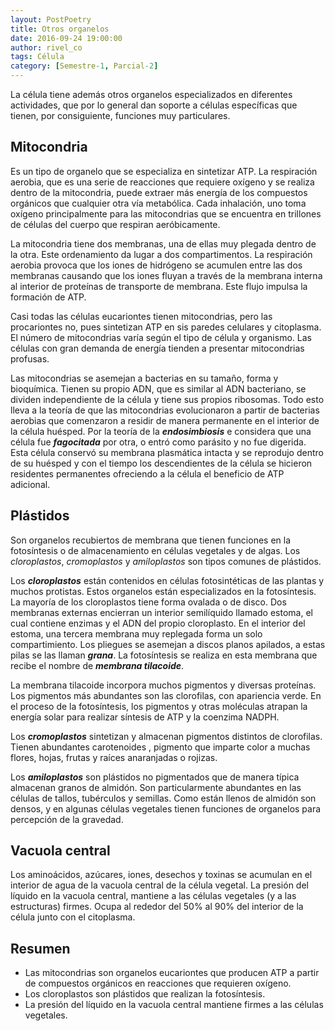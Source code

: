 ```yaml
---
layout: PostPoetry
title: Otros organelos
date: 2016-09-24 19:00:00
author: rivel_co
tags: Célula
category: [Semestre-1, Parcial-2]
---
```


La célula tiene además otros organelos especializados en diferentes actividades, que por lo general dan soporte a células específicas que tienen, por consiguiente, funciones muy particulares.

## Mitocondria

Es un tipo de organelo que se especializa en sintetizar ATP. La respiración aerobia, que es una serie de reacciones que requiere oxígeno y se realiza dentro de la mitocondria, puede extraer más energía de los compuestos orgánicos que cualquier otra vía metabólica. Cada inhalación, uno toma oxígeno principalmente para las mitocondrias que se encuentra en trillones de células del cuerpo que respiran aeróbicamente.

La mitocondria tiene dos membranas, una de ellas muy plegada dentro de la otra. Este ordenamiento da lugar a dos compartimentos. La respiración aerobia provoca que los iones de hidrógeno se acumulen entre las dos membranas causando que los iones fluyan a través de la membrana interna al interior de proteínas de transporte de membrana. Este flujo impulsa la formación de ATP.

Casi todas las células eucariontes tienen mitocondrias, pero las procariontes no, pues sintetizan ATP en sis paredes celulares y citoplasma. El número de mitocondrias varía según el tipo de célula y organismo. Las células con gran demanda de energía tienden a presentar mitocondrias profusas.

Las mitocondrias se asemejan a bacterias en su tamaño, forma y bioquímica. Tienen su propio ADN, que es similar al ADN bacteriano, se dividen independiente de la célula y tiene sus propios ribosomas. Todo esto lleva a la teoría de que las mitocondrias evolucionaron a partir de bacterias aerobias que comenzaron a residir de manera permanente en el interior de la célula huésped. Por la teoría de la ***endosimbiosis*** e considera que una célula fue ***fagocitada*** por otra, o entró como parásito y no fue digerida. Esta célula conservó su membrana plasmática intacta y se reprodujo dentro de su huésped y con el tiempo los descendientes de la célula se hicieron residentes permanentes ofreciendo a la célula el beneficio de ATP adicional.

## Plástidos

Son organelos recubiertos de membrana que tienen funciones en la fotosíntesis o de almacenamiento en células vegetales y de algas. Los *cloroplastos*, *cromoplastos* y *amiloplastos* son tipos comunes de plástidos. 

Los ***cloroplastos*** están contenidos en células fotosintéticas de las plantas y muchos protistas. Estos organelos están especializados en la fotosíntesis. La mayoría de los cloroplastos tiene forma ovalada o de disco. Dos membranas externas encierran un interior semilíquido llamado estoma, el cual contiene enzimas y el ADN del propio cloroplasto. En el interior del estoma, una tercera membrana muy replegada forma un solo compartimiento. Los pliegues se asemejan a discos planos apilados, a estas pilas se las llaman ***grana***.  La fotosíntesis se realiza en esta membrana que recibe el nombre de ***membrana tilacoide***.

La membrana tilacoide incorpora muchos pigmentos y diversas proteínas. Los pigmentos más abundantes son las clorofilas, con apariencia verde. En el proceso de la fotosíntesis, los pigmentos y otras moléculas atrapan la energía solar para realizar síntesis de ATP y la coenzima NADPH.

Los ***cromoplastos*** sintetizan y almacenan pigmentos distintos de clorofilas. Tienen abundantes carotenoides , pigmento que imparte color a muchas flores, hojas, frutas y raíces anaranjadas o rojizas.

Los ***amiloplastos*** son plástidos no pigmentados que de manera típica almacenan granos de almidón. Son particularmente abundantes en las células de tallos, tubérculos y semillas. Como están llenos de almidón son densos, y en algunas células vegetales tienen funciones de organelos para percepción de la gravedad.

## Vacuola central

Los aminoácidos, azúcares, iones, desechos y toxinas se acumulan en el interior de agua de la vacuola central de la célula vegetal. La presión del líquido en la vacuola central, mantiene a las células vegetales (y a las estructuras) firmes. Ocupa al rededor del 50% al 90% del interior de la célula junto con el citoplasma.

## Resumen

- Las mitocondrias son organelos eucariontes que producen ATP a partir de compuestos orgánicos en reacciones que requieren oxígeno.
- Los cloroplastos son plástidos que realizan la fotosíntesis.
- La presión del líquido en la vacuola central mantiene firmes a las células vegetales.